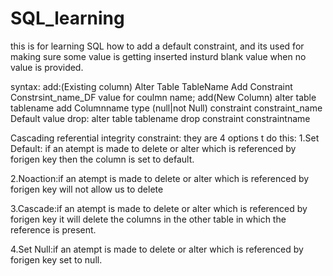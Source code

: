 # SQL_learning
this is for learning SQL
how to add a default constraint, and its used for making sure some value is getting inserted insturd blank value when no value is provided.

syntax:
add:(Existing column)
Alter Table TableName
Add Constraint Constrsint_name_DF value for coulmn name;
add(New Column)
alter table tablename
add Columnname type (null|not Null)
constraint constraint_name Default value
drop:
alter table tablename
drop constraint constraintname

Cascading referential integrity constraint:
they are 4 options t do this:
1.Set Default: if an atempt is made to delete or alter which is referenced by forigen key then the column is set to default.

2.Noaction:if an atempt is made to delete or alter which is referenced by forigen key will not allow us to delete

3.Cascade:if an atempt is made to delete or alter which is referenced by forigen key it will delete the columns in the other table in which the reference is present.

4.Set Null:if an atempt is made to delete or alter which is referenced by forigen key set to null.
